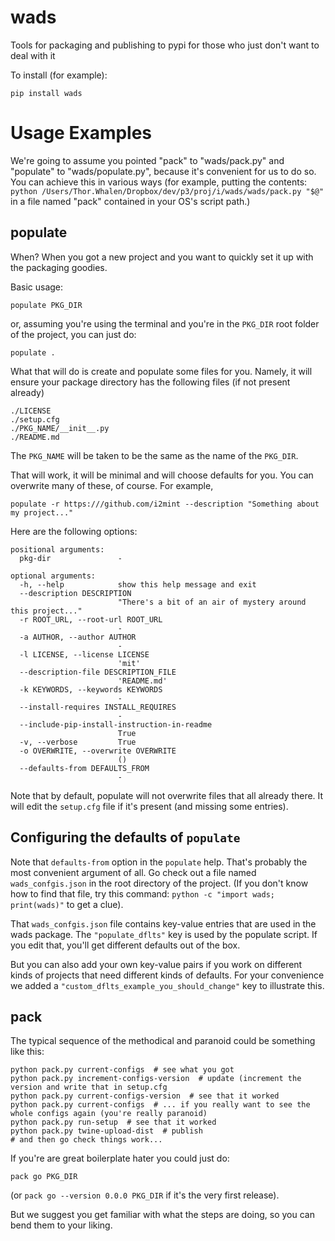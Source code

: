 # wads

Tools for packaging and publishing to pypi for those who just don't want to deal with it

To install (for example):
```
pip install wads
```

# Usage Examples

We're going to assume you pointed "pack" to "wads/pack.py" and "populate" to "wads/populate.py", 
because it's convenient for us to do so. You can achieve this in various ways 
(for example, putting the contents:
`python /Users/Thor.Whalen/Dropbox/dev/p3/proj/i/wads/wads/pack.py "$@"`
in a file named "pack" contained in your OS's script path.)

 
## populate

When? When you got a new project and you want to quickly set it up with the packaging goodies. 

Basic usage:

```
populate PKG_DIR
```

or, assuming you're using the terminal and you're in the `PKG_DIR` root folder of the project, you can just do:

```
populate .
```

What that will do is create and populate some files for you. 
Namely, it will ensure your package directory has the following files (if not present already)
```
./LICENSE
./setup.cfg
./PKG_NAME/__init__.py
./README.md
```

The `PKG_NAME` will be taken to be the same as the name of the `PKG_DIR`. 

That will work, it will be minimal and will choose defaults for you. 
You can overwrite many of these, of course. 
For example, 

```
populate -r https:///github.com/i2mint --description "Something about my project..."
```

Here are the following options:

```
positional arguments:
  pkg-dir               -

optional arguments:
  -h, --help            show this help message and exit
  --description DESCRIPTION
                        "There's a bit of an air of mystery around this project..."
  -r ROOT_URL, --root-url ROOT_URL
                        -
  -a AUTHOR, --author AUTHOR
                        -
  -l LICENSE, --license LICENSE
                        'mit'
  --description-file DESCRIPTION_FILE
                        'README.md'
  -k KEYWORDS, --keywords KEYWORDS
                        -
  --install-requires INSTALL_REQUIRES
                        -
  --include-pip-install-instruction-in-readme
                        True
  -v, --verbose         True
  -o OVERWRITE, --overwrite OVERWRITE
                        ()
  --defaults-from DEFAULTS_FROM
                        -
```

Note that by default, populate will not overwrite files that all already there. 
It will edit the `setup.cfg` file if it's present (and missing some entries).  

## Configuring the defaults of `populate`

Note that `defaults-from` option in the `populate` help.
That's probably the most convenient argument of all.
Go check out a file named `wads_confgis.json` in the root directory of the project. 
(If you don't know how to find that file, try this command: 
`python -c "import wads; print(wads)"` to get a clue). 

That `wads_confgis.json` file contains key-value entries that are used in the wads package.
The `"populate_dflts"` key is used by the populate script. 
If you edit that, you'll get different defaults out of the box. 

But you can also add your own key-value pairs if you work on different kinds of projects that need 
different kinds of defaults. 
For your convenience we added a `"custom_dflts_example_you_should_change"` key to illustrate this.

## pack

The typical sequence of the methodical and paranoid could be something like this:

```
python pack.py current-configs  # see what you got
python pack.py increment-configs-version  # update (increment the version and write that in setup.cfg
python pack.py current-configs-version  # see that it worked
python pack.py current-configs  # ... if you really want to see the whole configs again (you're really paranoid)
python pack.py run-setup  # see that it worked
python pack.py twine-upload-dist  # publish
# and then go check things work...
```


If you're are great boilerplate hater you could just do:

```
pack go PKG_DIR
```

(or `pack go --version 0.0.0 PKG_DIR` if it's the very first release).

But we suggest you get familiar with what the steps are doing, so you can bend them to your liking.



